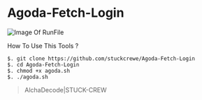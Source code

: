 # Agoda-Fetch-Login
![Image Of RunFile](https://image.ibb.co/iO9Rwd/3.jpg)


How To Use This Tools ?

```
$. git clone https://github.com/stuckcrewe/Agoda-Fetch-Login
$. cd Agoda-Fetch-Login
$. chmod +x agoda.sh
$. ./agoda.sh
```

>AlchaDecode|STUCK-CREW
